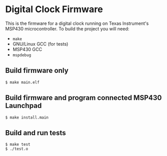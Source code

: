 # Digital Clock Firmware
This is the firmware for a digital clock running on Texas Instrument's MSP430 microcontroller.
To build the project you will need:
- `make`
- GNU/Linux GCC (for tests)
- MSP430 GCC
- `mspdebug`

## Build firmware only
```
$ make main.elf
```

## Build firmware and program connected MSP430 Launchpad
```
$ make install.main
```

## Build and run tests
```
$ make test
$ ./test.o
```